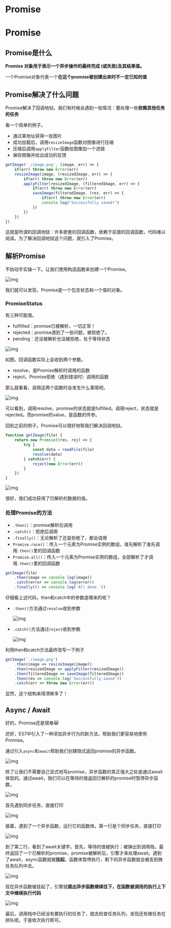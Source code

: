 # Promise


# Promise

## Promise是什么

**Promise 对象用于表示一个异步操作的最终完成 (或失败)及其结果值。**

一个Promise对象代表一个**在这个promise被创建出来时不一定已知的值**

## Promise解决了什么问题

Promise解决了回调地狱。我们有时候会遇到一些情况：要处理一些**依赖其他任务的任务**

看一个简单的例子。

- 通过某地址获得一张图片
- 成功加载后，调用`resizeImage`函数对图像进行压缩
- 压缩后调用`applyFilter`函数给图像加一个滤镜
- 保存图像并给出成功的反馈

```javascript
getImage('./image.png', (image, err) => {
    if(err) throw new Error(err)
    resizeImage(image, (resizedImage, err) => {
        if(err) throw new Error(err)
        applyFilter(resizedImage, (filteredImage, err) => {
            if(err) throw new Error(err)
            saveImage(filteredImage, (res, err) => {
                if(err) throw new Error(err)
                console.log("Successfully saved!")
            })
        })
    })
})
```

这就是所谓的回调地狱：许多嵌套的回调函数，依赖于前面的回调函数，代码难以阅读。为了解决回调地狱这个问题，就引入了Promise。

## 解析Promise

不妨动手实操一下。让我们使用构造函数来创建一个Promise。

![img](https://ths.js.org/2020/12/13/%E7%94%A8%E5%8F%AF%E8%A7%86%E5%8C%96%E7%9A%84%E6%96%B9%E5%BC%8F%E8%A7%A3%E9%87%8A%E4%BA%8B%E4%BB%B6%E5%BE%AA%E7%8E%AF%E5%92%8CPromise/code2.gif)

我们就可以发现，Promise是一个包含状态和一个值的对象。

### PromiseStatus

有三种可能值。

- fullfilled：promise已被解析，一切正常！
- rejected：promise遇到了一些问题，被拒绝了。
- pending：还没被解析也没被拒绝，处于等待状态

![img](https://ths.js.org/2020/12/13/%E7%94%A8%E5%8F%AF%E8%A7%86%E5%8C%96%E7%9A%84%E6%96%B9%E5%BC%8F%E8%A7%A3%E9%87%8A%E4%BA%8B%E4%BB%B6%E5%BE%AA%E7%8E%AF%E5%92%8CPromise/code3.png)

如图，回调函数实际上会收到两个参数。

- resolve，是Promise解析时调用的函数
- reject，Promise拒绝（遇到错误时）调用的函数

那么就看看，调用这两个函数时会发生什么事情吧。

![img](https://ths.js.org/2020/12/13/%E7%94%A8%E5%8F%AF%E8%A7%86%E5%8C%96%E7%9A%84%E6%96%B9%E5%BC%8F%E8%A7%A3%E9%87%8A%E4%BA%8B%E4%BB%B6%E5%BE%AA%E7%8E%AF%E5%92%8CPromise/code4.gif)

可以看到，调用resolve，promise的状态就是fulfilled。调用reject，状态就是rejected。而promise的value，是函数的传参。

回到之前的例子。Promise可以很好地帮我们解决回调地狱。

```javascript
function getImage(file) {
    return new Promise((res, rej) => {
        try {
            const data = readFile(file)
            resolve(data)
        } catch(err) {
            reject(new Error(err))
        }
    })
}
```

![img](https://ths.js.org/2020/12/13/%E7%94%A8%E5%8F%AF%E8%A7%86%E5%8C%96%E7%9A%84%E6%96%B9%E5%BC%8F%E8%A7%A3%E9%87%8A%E4%BA%8B%E4%BB%B6%E5%BE%AA%E7%8E%AF%E5%92%8CPromise/code8.gif)

很好，我们成功获得了已解析的数据的值。

### 处理Promise的方法

- `.then()`：promise解析后调用
- `.catch()`：拒绝后调用
- `.finally()`：无论解析了还是拒绝了，都会调用
- `Promise.race()`：传入一个元素为Promise实例的数组，谁先解析了谁先调用`.then()`里的回调函数
- `Promise.all()`：传入一个元素为Promise实例的数组，全部解析了才调用`.then()`里的回调函数

```javascript
getImage(file)
	.then(image => console.log(image))
	.catch(error => console.log(error))
	.finally(() => console.log('All done.'))
```

仔细看上述代码，then和catch中的参数是哪来的呢？

- `.then()`方法通过`resolve`收到参数

  ![img](https://ths.js.org/2020/12/13/%E7%94%A8%E5%8F%AF%E8%A7%86%E5%8C%96%E7%9A%84%E6%96%B9%E5%BC%8F%E8%A7%A3%E9%87%8A%E4%BA%8B%E4%BB%B6%E5%BE%AA%E7%8E%AF%E5%92%8CPromise/code10.gif)

- `.catch()`方法通过`reject`收到参数

  ![img](https://ths.js.org/2020/12/13/%E7%94%A8%E5%8F%AF%E8%A7%86%E5%8C%96%E7%9A%84%E6%96%B9%E5%BC%8F%E8%A7%A3%E9%87%8A%E4%BA%8B%E4%BB%B6%E5%BE%AA%E7%8E%AF%E5%92%8CPromise/code11.gif)

利用then和catch方法最终改写一下例子

```javascript
getImage('./image.png')
	.then(image => resizeImage(image))
	.then(resizedImage => applyFilter(resizedImage))
	.then(filteredImage => saveImage(filteredImage))
	.then(res => console.log('Successfully saved'))
	.catch(err => throw new Error(err))
```

显然，这个结构来得清晰多了！

## Async / Await

好的，Promise还是很难:joy_cat:

还好，ES7中引入了一种添加异步行为的新方法，帮助我们更容易地使用Promise。

通过引入`async`和`await`帮助我们创建隐式返回promise的异步函数。

![img](https://ths.js.org/2020/12/13/%E7%94%A8%E5%8F%AF%E8%A7%86%E5%8C%96%E7%9A%84%E6%96%B9%E5%BC%8F%E8%A7%A3%E9%87%8A%E4%BA%8B%E4%BB%B6%E5%BE%AA%E7%8E%AF%E5%92%8CPromise/async1.png)

除了让我们不需要自己显式地写promise，异步函数的真正强大之处是通过await体现的。通过await，我们可以在等待的值返回已解析的promise时暂停异步函数。

![img](https://ths.js.org/2020/12/13/%E7%94%A8%E5%8F%AF%E8%A7%86%E5%8C%96%E7%9A%84%E6%96%B9%E5%BC%8F%E8%A7%A3%E9%87%8A%E4%BA%8B%E4%BB%B6%E5%BE%AA%E7%8E%AF%E5%92%8CPromise/async3.gif)

首先遇到同步任务，直接打印

![img](https://ths.js.org/2020/12/13/%E7%94%A8%E5%8F%AF%E8%A7%86%E5%8C%96%E7%9A%84%E6%96%B9%E5%BC%8F%E8%A7%A3%E9%87%8A%E4%BA%8B%E4%BB%B6%E5%BE%AA%E7%8E%AF%E5%92%8CPromise/async4.gif)

接着，遇到了一个异步函数，运行它的函数体。第一行是个同步任务，直接打印

![img](https://ths.js.org/2020/12/13/%E7%94%A8%E5%8F%AF%E8%A7%86%E5%8C%96%E7%9A%84%E6%96%B9%E5%BC%8F%E8%A7%A3%E9%87%8A%E4%BA%8B%E4%BB%B6%E5%BE%AA%E7%8E%AF%E5%92%8CPromise/async5.gif)

到了第二行，看到了await关键字。首先，等待的值被执行：被弹出到调用栈，最终返回了一个已解析的promise，promise被解析后，引擎才来处理await。遇到了await，async函数就被**挂起**，函数体暂停执行，剩下的异步函数就会被丢到微任务队列中去。

![img](https://ths.js.org/2020/12/13/%E7%94%A8%E5%8F%AF%E8%A7%86%E5%8C%96%E7%9A%84%E6%96%B9%E5%BC%8F%E8%A7%A3%E9%87%8A%E4%BA%8B%E4%BB%B6%E5%BE%AA%E7%8E%AF%E5%92%8CPromise/async6.gif)

现在异步函数被挂起了，引擎就**跳出异步函数继续往下，在函数被调用的执行上下文中继续执行代码**

![img](https://ths.js.org/2020/12/13/%E7%94%A8%E5%8F%AF%E8%A7%86%E5%8C%96%E7%9A%84%E6%96%B9%E5%BC%8F%E8%A7%A3%E9%87%8A%E4%BA%8B%E4%BB%B6%E5%BE%AA%E7%8E%AF%E5%92%8CPromise/async7.gif)

最后，调用栈中已经没有要执行的任务了，就去检查任务队列，发现还有微任务在排队呢。于是依次执行即可。
